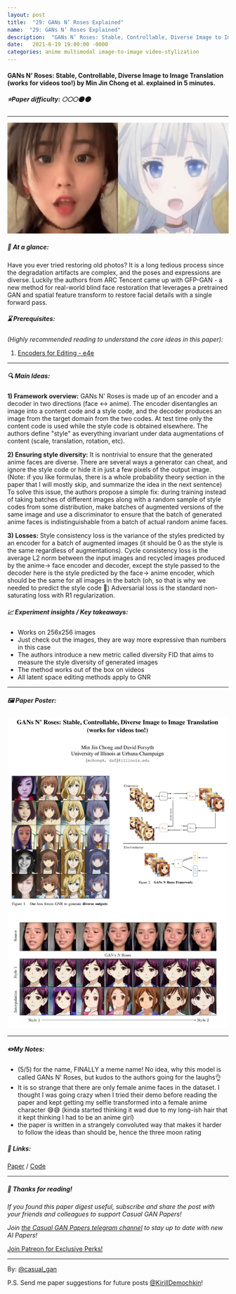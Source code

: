 ```yaml
---
layout: post
title:  "29: GANs N’ Roses Explained"
name:  "29: GANs N’ Roses Explained"
description:  "GANs N’ Roses: Stable, Controllable, Diverse Image to Image Translation by Min Jin Chong et al. explained in 5 minutes."
date:   2021-6-19 19:00:00 -0000
categories: anime multimodal image-to-image video-stylization
---
```


#### GANs N’ Roses: Stable, Controllable, Diverse Image to Image Translation (works for videos too!) by Min Jin Chong et al. explained in 5 minutes.

##### ⭐️Paper difficulty: 🌕🌕🌕🌑🌑

***

![GANs N’ Roses by Xintao Wang et al. samples](/assets/images/gnr_teaser.gif "GANs N’ Roses explained")

##### 🎯 At a glance:

Have you ever tried restoring old photos? It is a long tedious process since the degradation artifacts are complex, and the poses and expressions are diverse. Luckily the authors from ARC Tencent came up with GFP-GAN - a new method for real-world blind face restoration that leverages a pretrained GAN and spatial feature transform to restore facial details with a single forward pass.

##### ⌛️ Prerequisites:

*(Highly recommended reading to understand the core ideas in this paper):*
1. [Encoders for Editing - e4e](https://t.me/casual_gan/25)

***

##### 🔍 Main Ideas:

**1) Framework overview:**
GANs N' Roses is made up of an encoder and a decoder in two directions (face <-> anime). The encoder disentangles an image into a content code and a style code, and the decoder produces an image from the target domain from the two codes. At test time only the content code is used while the style code is obtained elsewhere. The authors define "style" as everything invariant under data augmentations of content (scale, translation, rotation, etc).

**2) Ensuring style diversity:**
It is nontrivial to ensure that the generated anime faces are diverse. There are several ways a generator can cheat, and ignore the style code or hide it in just a few pixels of the output image. (Note: if you like formulas, there is a whole probability theory section in the paper that I will mostly skip, and summarize the idea in the next sentence) To solve this issue, the authors propose a simple fix: during training instead of taking batches of different images along with a random sample of style codes from some distribution, make batches of augmented versions of the same image and use a discriminator to ensure that the batch of generated anime faces is indistinguishable from a batch of actual random anime faces.

**3) Losses:**
Style consistency loss is the variance of the styles predicted by an encoder for a batch of augmented images (it should be 0 as the style is the same regardless of augmentations).
Cycle consistency loss is the average L2 norm between the input images and recycled images produced by the anime-> face encoder and decoder, except the style passed to the decoder here is the style predicted by the face-> anime encoder, which should be the same for all images in the batch (oh, so that is why we needed to predict the style code 🧐)
Adversarial loss is the standard non-saturating loss with R1 regularization.

##### 📈 Experiment insights / Key takeaways:
- Works on 256x256 images
- Just check out the images, they are way more expressive than numbers in this case
- The authors introduce a new metric called diversity FID that aims to measure the style diversity of generated images
- The method works out of the box on videos
- All latent space editing methods apply to GNR

***

##### 🖼️ Paper Poster:

![GANs N’ Roses: Stable, Controllable, Diverse Image to Image Translation paper poster](/assets/images/gnr.png "GANs N Roses Paper Poster")

***

##### ✏️My Notes:
- (5/5) for the name, FINALLY a meme name! No idea, why this model is called GANs N' Roses, but kudos to the authors going for the laughs👌
- It is so strange that there are only female anime faces in the dataset. I thought I was going crazy when I tried their demo before reading the paper and kept getting my selfie transformed into a female anime character 😅😅 (kinda started thinking it wad due to my long-ish hair that it kept thinking I had to be an anime girl)
- the paper is written in a strangely convoluted way that makes it harder to follow the ideas than should be, hence the three moon rating

##### 🔗 Links:
[Paper](https://arxiv.org/pdf/2106.06561v1.pdf) / [Code](https://github.com/mchong6/GANsNRoses)

***

##### 👋 Thanks for reading!
*If you found this paper digest useful, subscribe and share the post with your friends and colleagues to support Casual GAN Papers!*

*Join [the Casual GAN Papers telegram channel](https://t.me/joinchat/KeutnzlvetRkZGZi) to stay up to date with new AI Papers!*

<a href="https://www.patreon.com/bePatron?u=53448948" data-patreon-widget-type="become-patron-button">Join Patreon for Exclusive Perks!</a><script async src="https://c6.patreon.com/becomePatronButton.bundle.js"></script>

***

By: [@casual_gan](https://t.me/joinchat/KeutnzlvetRkZGZi)

P.S. Send me paper suggestions for future posts
[@KirillDemochkin](mailto:kdemochkin@gmail.com)!
